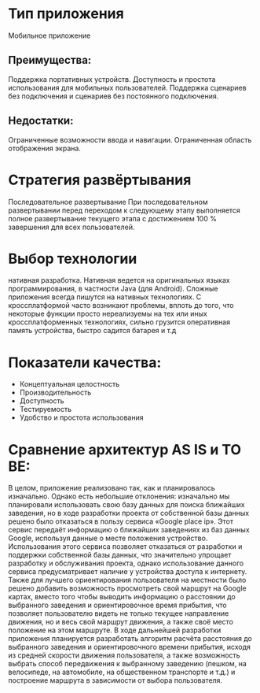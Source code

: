# Тип приложения 
Мобильное приложение
## Преимущества: 
Поддержка портативных устройств. Доступность и простота использования для мобильных пользователей. Поддержка сценариев без подключения и сценариев без постоянного подключения.
## Недостатки: 
Ограниченные возможности ввода и навигации. Ограниченная область отображения экрана.
# Стратегия развёртывания
Последовательное развертывание
При последовательном развертывании перед переходом к следующему этапу выполняется полное развертывание текущего этапа с достижением 100 % завершения для всех пользователей.


# Выбор технологии
нативная разработка. Нативная ведется на оригинальных языках программирования, в частности Java (для Android). Сложные приложения всегда пишутся на нативных технологиях. С кроссплатформой часто возникают проблемы, вплоть до того, что некоторые функции просто нереализуемы на тех или иных кроссплатформенных технологиях, сильно грузится оперативная память устройства, быстро садится батарея и т.д

# Показатели качества:
-	Концептуальная целостность
-	Производительность
-	Доступность
-	Тестируемость
-	Удобство и простота использования


# Сравнение архитектур AS IS и TO BE:
В целом, приложение реализовано так, как и планировалось изначально. Однако есть небольшие отклонения: изначально мы планировали использовать свою базу данных для поиска ближайших заведения, но в ходе разработки проекта от собственной базы данных решено было отказаться в пользу сервиса «Google place ip». Этот сервис передаёт информацию о ближайших заведениях из баз данных Google, используя данные о месте положения устройство. Использования этого сервиса позволяет отказаться от разработки и поддержки собственной базы данных, что значительно упрощает разработку и обслуживания проекта, однако использование данного сервиса предусматривает наличие у устройства доступа к интернету. Также для лучшего ориентирования пользователя на местности было решено добавить возможность просмотреть свой маршрут на Google картах, вместо того чтобы выводить информацию о расстоянии до выбранного заведения и ориентировочное время прибытия, что позволяет пользователю видеть не только текущее направление движения, но и весь свой маршрут движения, а также своё место положение на этом маршруте. В ходе дальнейшей разработки приложения планируется разработать алгоритм расчёта расстояния до выбранного заведения и ориентировочного времени прибытия, исходя из средней скорости движения пользователя, а также возможность выбрать способ передвижения к выбранному заведению (пешком, на велосипеде, на автомобиле, на общественном транспорте и т.д.) и построение маршрута в зависимости от выбора пользователя.
